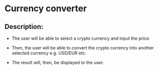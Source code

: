 # Currency converter

## Description:

- The user will be able to select a crypto currency and input the price. 

- Then, the user will be able to convert the crypto currency into another selected currency e.g. USD/EUR etc. 

- The result will, then, be displayed to the user.






